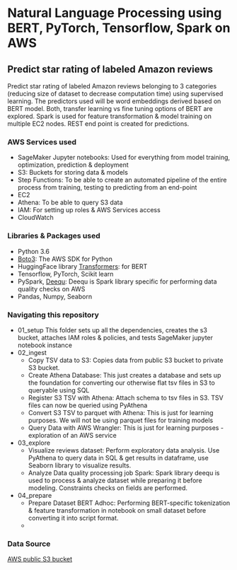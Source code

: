 # Natural Language Processing using BERT, PyTorch, Tensorflow, Spark on AWS
## Predict star rating of labeled Amazon reviews

Predict star rating of labeled Amazon reviews belonging to 3 categories (reducing size of dataset to decrease computation time) using supervised learning. The predictors used will be word embeddings derived based on BERT model. Both, transfer learning vs fine tuning options of BERT are explored. Spark is used for feature transformation & model training on multiple EC2 nodes. REST end point is created for predictions.

### AWS Services used
- SageMaker Jupyter notebooks: Used for everything from model training, optimization, prediction & deployment
- S3: Buckets for storing data & models
- Step Functions: To be able to create an automated pipeline of the entire process from training, testing to predicting from an end-point
- EC2
- Athena: To be able to query S3 data
- IAM: For setting up roles & AWS Services access
- CloudWatch

### Libraries & Packages used
- Python 3.6
- [Boto3](https://boto3.amazonaws.com/v1/documentation/api/latest/index.html#:~:text=Boto%20is%20the%20Amazon%20Web,level%20access%20to%20AWS%20services.): The AWS SDK for Python
- HuggingFace library [Transformers](https://huggingface.co/transformers/): for BERT
- Tensorflow, PyTorch, Scikit learn
- PySpark, [Deequ](https://github.com/awslabs/deequ): Deequ is Spark library specific for performing data quality checks on AWS
- Pandas, Numpy, Seaborn

### Navigating this repository
- 01_setup
  This folder sets up all the dependencies, creates the s3 bucket, attaches IAM roles & policies, and tests SageMaker jupyter notebook instance
- 02_ingest
  - Copy TSV data to S3: Copies data from public S3 bucket to private S3 bucket.
  - Create Athena Database: This just creates a database and sets up the foundation for converting our otherwise flat tsv files in S3 to queryable using SQL
  - Register S3 TSV with Athena: Attach schema to tsv files in S3. TSV files can now be queried using PyAthena
  - Convert S3 TSV to parquet with Athena: This is just for learning purposes. We will not be using parquet files for training models
  - Query Data with AWS Wrangler: This is just for learning purposes - exploration of an AWS service
- 03_explore
  - Visualize reviews dataset: Perform exploratory data analysis. Use PyAthena to query data in SQL & get results in dataframe, use Seaborn library to visualize results.
  - Analyze Data quality processing job Spark: Spark library deequ is used to process & analyze dataset while preparing it before modeling. Constraints checks on fields are performed.
- 04_prepare
  - Prepare Dataset BERT Adhoc: Performing BERT-specific tokenization & feature transformation in notebook on small dataset before converting it into script format.
  - 


### Data Source
[AWS public S3 bucket](https://s3.amazonaws.com/amazon-reviews-pds/readme.html)
